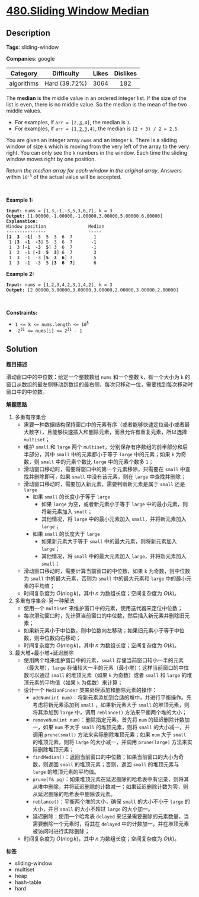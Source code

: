 # [480.Sliding Window Median](https://leetcode.com/problems/sliding-window-median/description/)

## Description

**Tags**: sliding-window

**Companies**: google

|  Category  |  Difficulty   | Likes | Dislikes |
| :--------: | :-----------: | :---: | :------: |
| algorithms | Hard (39.72%) | 3064  |   182    |

<p>The <strong>median</strong> is the middle value in an ordered integer list. If the size of the list is even, there is no middle value. So the median is the mean of the two middle values.</p>
<ul>
  <li>For examples, if <code>arr = [2,<u>3</u>,4]</code>, the median is <code>3</code>.</li>
  <li>For examples, if <code>arr = [1,<u>2,3</u>,4]</code>, the median is <code>(2 + 3) / 2 = 2.5</code>.</li>
</ul>
<p>You are given an integer array <code>nums</code> and an integer <code>k</code>. There is a sliding window of size <code>k</code> which is moving from the very left of the array to the very right. You can only see the <code>k</code> numbers in the window. Each time the sliding window moves right by one position.</p>
<p>Return <em>the median array for each window in the original array</em>. Answers within <code>10<sup>-5</sup></code> of the actual value will be accepted.</p>
<p>&nbsp;</p>
<p><strong class="example">Example 1:</strong></p>
<pre><code><strong>Input:</strong> nums = [1,3,-1,-3,5,3,6,7], k = 3
<strong>Output:</strong> [1.00000,-1.00000,-1.00000,3.00000,5.00000,6.00000]
<strong>Explanation:</strong>
Window position                Median
---------------                -----
[<strong>1  3  -1</strong>] -3  5  3  6  7        1
 1 [<strong>3  -1  -3</strong>] 5  3  6  7       -1
 1  3 [<strong>-1  -3  5</strong>] 3  6  7       -1
 1  3  -1 [<strong>-3  5  3</strong>] 6  7        3
 1  3  -1  -3 [<strong>5  3  6</strong>] 7        5
 1  3  -1  -3  5 [<strong>3  6  7</strong>]       6</code></pre>
<p><strong class="example">Example 2:</strong></p>
<pre><code><strong>Input:</strong> nums = [1,2,3,4,2,3,1,4,2], k = 3
<strong>Output:</strong> [2.00000,3.00000,3.00000,3.00000,2.00000,3.00000,2.00000]</code></pre>
<p>&nbsp;</p>
<p><strong>Constraints:</strong></p>
<ul>
  <li><code>1 &lt;= k &lt;= nums.length &lt;= 10<sup>5</sup></code></li>
  <li><code>-2<sup>31</sup> &lt;= nums[i] &lt;= 2<sup>31</sup> - 1</code></li>
</ul>

## Solution

**题目描述**

滑动窗口中的中位数：给定一个整数数组 `nums` 和一个整数 `k`，有一个大小为 `k` 的窗口从数组的最左侧移动到数组的最右侧，每次只移动一位，需要找到每次移动时窗口中的中位数。

**解题思路**

1. 多重有序集合
   - 需要一种数据结构保持窗口中的元素有序（或者能够快速定位最小或者最大数字），且能够快速插入和删除元素，而且允许有重复元素，所以选择 `multiset`；
   - 维护 `small` 和 `large` 两个 `multiset`，分别保存有序数组的前半部分和后半部分，其中 `small` 中的元素都小于等于 `large` 中的元素；如果 `k` 为奇数，则 `small` 中的元素个数比 `large` 中的元素个数多 `1`；
   - 滑动窗口移动时，需要将窗口中的第一个元素移除，只需要在 `small` 中查找并删除即可，如果 `small` 中没有该元素，则在 `large` 中查找并删除；
   - 滑动窗口移动时，需要加入新元素，需要判断新元素是属于 `small` 还是 `large`
     - 如果 `small` 的长度小于等于 `large`
       - 如果 `large` 为空，或者新元素小于等于 `large` 中的最小元素，则将新元素加入 `small`；
       - 其他情况，将 `large` 中的最小元素加入 `small`，并将新元素加入 `large`；
     - 如果 `small` 的长度大于 `large`
       - 如果新元素大于等于 `small` 中的最大元素，则将新元素加入 `large`；
       - 其他情况，将 `small` 中的最大元素加入 `large`，并将新元素加入 `small`；
   - 滑动窗口移动时，需要计算当前窗口的中位数，如果 `k` 为奇数，则中位数为 `small` 中的最大元素，否则为 `small` 中的最大元素和 `large` 中的最小元素的平均值；
   - 时间复杂度为 $O(n \log k)$，其中 $n$ 为数组长度；空间复杂度为 $O(k)$。
2. 多重有序集合-另一种解法
   - 使用一个 `multiset` 来维护窗口中的元素，使用迭代器来定位中位数；
   - 每次滑动窗口时，先计算当前窗口的中位数，然后插入新元素并删除旧元素；
   - 如果新元素小于中位数，则中位数向左移动；如果旧元素小于等于中位数，则中位数向右移动；
   - 时间复杂度为 $O(n \log k)$，其中 $n$ 为数组长度；空间复杂度为 $O(k)$。
3. 最大堆+最小堆+延迟删除
   - 使用两个堆来维护窗口中的元素，`small` 存储当前窗口较小一半的元素（最大堆），`large` 存储较大一半的元素（最小堆）；这样当前窗口的中位数可以通过 `small` 的堆顶元素（如果 `k` 为奇数）或者 `small` 和 `large` 的堆顶元素的平均值（如果 `k` 为偶数）来计算；
   - 设计一个 `MedianFinder` 类来处理添加和删除元素的操作：
     - `addNum(int num)`：将新元素添加到合适的堆中，并进行平衡操作。先考虑将新元素添加到 `small` ，如果新元素大于 `small` 的堆顶元素，则将其添加到 `large` 中，调用 `reblance()` 方法来平衡两个堆的大小；
     - `removeNum(int num)`：删除指定元素。首先将 `num` 的延迟删除计数加一，如果 `num` 不大于 `small` 的堆顶元素，则将 `small` 的大小减一，并调用 `prune(small)` 方法来实际删除堆顶元素；如果 `num` 大于 `small` 的堆顶元素，则将 `large` 的大小减一，并调用 `prune(large)` 方法来实际删除堆顶元素；
     - `findMedian()`：返回当前窗口的中位数；如果当前窗口的大小为奇数，则返回 `small` 的堆顶元素；否则，返回 `small` 的堆顶元素与 `large` 的堆顶元素的平均值。
     - `prune(T& pq)`：如果堆顶元素在延迟删除的哈希表中有记录，则将其从堆中删除，并将延迟删除的计数减一；如果延迟删除计数为零，则从延迟删除的哈希表中删除该元素。
     - `reblance()`：平衡两个堆的大小，确保 `small` 的大小不小于 `large` 的大小，并且 `small` 的大小不超过 `large` 的大小加一。
     - 延迟删除：使用一个哈希表 `delayed` 来记录需要删除的元素数量，当需要删除一个元素时，将其在 `delayed` 中的计数加一，并在堆顶元素被访问时进行实际删除；
   - 时间复杂度为 $O(n \log k)$，其中 $n$ 为数组长度；空间复杂度为 $O(k)$。

**标签**

- sliding-window
- multiset
- heap
- hash-table
- hard
